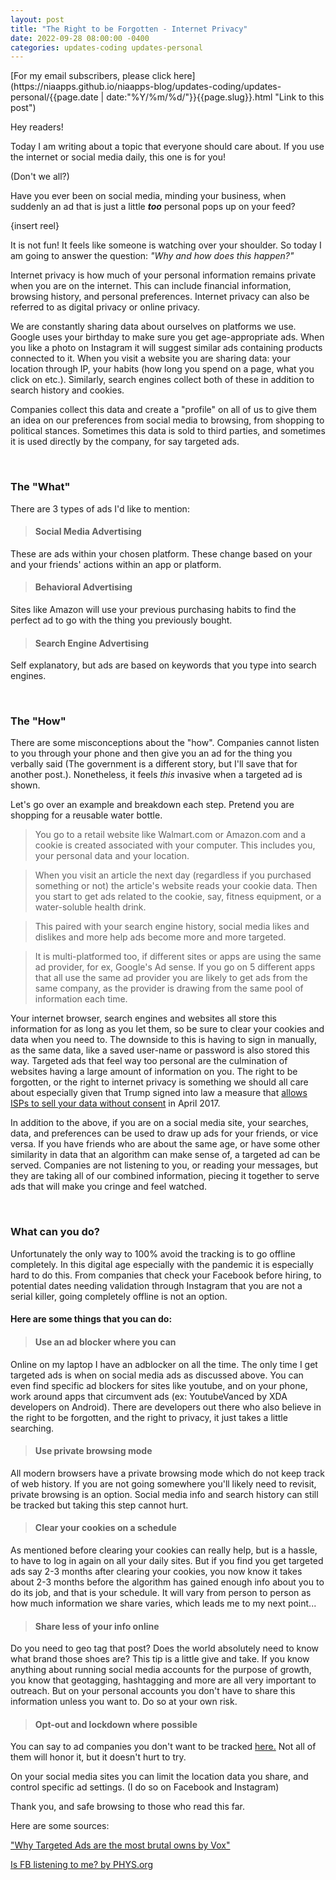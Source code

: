 ```yaml
---
layout: post
title: "The Right to be Forgotten - Internet Privacy"
date: 2022-09-28 08:00:00 -0400
categories: updates-coding updates-personal
---
```



<div class="feed" markdown="1">
 [For my email subscribers, please click here](https://niaapps.github.io/niaapps-blog/updates-coding/updates-personal/{{page.date | date:"%Y/%m/%d/"}}{{page.slug}}.html "Link to this post")
</div>

Hey readers! 

Today I am writing about a topic that everyone should care about. If you use the internet or social media daily, this one is for you! 
<div class="mouse-over">(Don't we all?)</div>

Have you ever been on social media, minding your business, when suddenly an ad that is just a little **_too_** personal pops up on your feed? 

{insert reel}

It is not fun! It feels like someone is watching over your shoulder. So today I am going to answer the question: _"Why and how does this happen?"_

Internet privacy is how much of your personal information remains private when you are on the internet. This can include financial information, browsing history, and personal preferences. Internet privacy can also be referred to as digital privacy or online privacy. 

We are constantly sharing data about ourselves on platforms we use. Google uses your birthday to make sure you get age-appropriate ads. When you like a photo on Instagram it will suggest similar ads containing products connected to it. When you visit a website you are sharing data: your location through IP, your habits (how long you spend on a page, what you click on etc.). Similarly, search engines collect both of these in addition to search history and cookies.

Companies collect this data and create a "profile" on all of us to give them an idea on our preferences from social media to browsing, from shopping to political stances. Sometimes this data is sold to third parties, and sometimes it is used directly by the company, for say targeted ads. 

&nbsp;&nbsp;&nbsp;
### The "What"
There are 3 types of ads I'd like to mention:
> #### Social Media Advertising
These are ads within your chosen platform. These change based on your and your friends' actions within an app or platform.

> #### Behavioral Advertising
Sites like Amazon will use your previous purchasing habits to find the perfect ad to go with the thing you previously bought.

> #### Search Engine Advertising
Self explanatory, but ads are based on keywords that you type into search engines.

&nbsp;&nbsp;&nbsp;
### The "How"
There are some misconceptions about the "how". Companies cannot listen to you through your phone and then give you an ad for the thing you verbally said (The government is a different story, but I'll save that for another post.). Nonetheless, it feels _this_ invasive when a targeted ad is shown. 

Let's go over an example and breakdown each step. Pretend you are shopping for a reusable water bottle. 
>You go to a retail website like Walmart.com or Amazon.com and a cookie is created associated with your computer. This includes you, your personal data and your location.

>When you visit an article the next day (regardless if you purchased something or not) the article's website reads your cookie data. Then you start to get ads related to the cookie, say, fitness equipment, or a water-soluble health drink.

>This paired with your search engine history, social media likes and dislikes and more help ads become more and more targeted. 

>It is multi-platformed too, if different sites or apps are using the same ad provider, for ex, Google's Ad sense. If you go on 5 different apps that all use the same ad provider you are likely to get ads from the same company, as the provider is drawing from the same pool of information each time. 

Your internet browser, search engines and websites all store this information for as long as you let them, so be sure to clear your cookies and data when you need to. The downside to this is having to sign in manually, as the same data, like a saved user-name or password is also stored this way. Targeted ads that feel way too personal are the culmination of websites having a large amount of information on you. The right to be forgotten, or the right to internet privacy is something we should all care about especially  given that Trump signed into law a measure that <a href="https://www.aclu.org/issues/privacy-technology/internet-privacy/status-internet-privacy-legislation-state" target="_blank" title="ACLU article about Internet privacy">allows ISPs to </a><a href="https://www.nbcnews.com/news/us-news/trump-signs-measure-let-isps-sell-your-data-without-consent-n742316" target="_blank" title="NBC article about Trump's ISP measure">sell your data without consent</a> in April 2017. 


In addition to the above, if you are on a social media site, your searches, data, and preferences can be used to draw up ads for your friends, or vice versa. If you have friends who are about the same age, or have some other similarity in data that an algorithm can make sense of, a targeted ad can be served. Companies are not listening to you, or reading your messages, but they are taking all of our combined information, piecing it together to serve ads that will make you cringe and feel watched.

&nbsp;&nbsp;&nbsp;
### What can you do?

Unfortunately the only way to 100% avoid the tracking is to go offline completely. In this digital age especially with the pandemic it is especially hard to do this. From companies that check your Facebook before hiring, to potential dates needing validation through Instagram that you are not a serial killer, going completely offline is not an option. 

#### Here are some things that you can do:
> #### Use an ad blocker where you can

Online on my laptop I have an adblocker on all the time. The only time I get targeted ads is when on social media ads as discussed above. You can even find specific ad blockers for sites like youtube, and on your phone, work around apps that circumvent ads (ex: YoutubeVanced by XDA developers on Android). There are developers out there who also believe in the right to be forgotten, and the right to privacy, it just takes a little searching.

> #### Use private browsing mode

All modern browsers have a private browsing mode which do not keep track of web history. If you are not going somewhere you'll likely need to revisit, private browsing is an option. Social media info and search history can still be tracked but taking this step cannot hurt.

> #### Clear your cookies on a schedule

As mentioned before clearing your cookies can really help, but is a hassle, to have to log in again on all your daily sites. But if you find you get targeted ads say 2-3 months after clearing your cookies, you now know it takes about 2-3 months before the algorithm has gained enough info about you to do its job, and that is your schedule. It will vary from person to person as how much information we share varies, which leads me to my next point...

> #### Share less of your info online

Do you need to geo tag that post? Does the world absolutely need to know what brand those shoes are? This tip is a little give and take. If you know anything about running social media accounts for the purpose of growth, you know that geotagging, hashtagging and more are all very important to outreach. But on your personal accounts you don't have to share this information unless you want to. Do so at your own risk. 


> #### Opt-out and lockdown where possible

You can say to ad companies you don't want to be tracked [here.](https://optout.aboutads.info/?c=2&lang=EN)
Not all of them will honor it, but it doesn't hurt to try.

On your social media sites you can limit the location data you share, and control specific ad settings. (I do so on Facebook and Instagram)


Thank you, and safe browsing to those who read this far.


Here are some sources:

["Why Targeted Ads are the most brutal owns by Vox"](https://www.vox.com/the-goods/2018/9/25/17887796/facebook-ad-targeted-algorithm)

[Is FB listening to me? by PHYS.org](https://phys.org/news/2019-06-facebook-ads.html)
